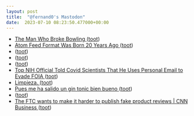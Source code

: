 ```yaml
---
layout: post
title:  "@fernand0's Mastodon"
date:  2023-07-10 08:23:50.477000+00:00
---
```

*  [The Man Who Broke Bowling ](https://www.gq.com/story/jason-belmonte-bowling-profil) ([toot](https://mastodon.social/@fernand0/110688824883802708))
*  [Atom Feed Format Was Born 20 Years Ago ](https://www.rssboard.org/news/213/atom-feed-format-born-20-years-ag) ([toot](https://mastodon.social/@fernand0/110688597325605852))
*  [ ](https://mastodon.social/users/fernand0/statuses/110688137159211556/activity) ([toot](https://mastodon.social/users/fernand0/statuses/110688137159211556/activity))
*  [ ](https://mastodon.social/users/fernand0/statuses/110688112241539593/activity) ([toot](https://mastodon.social/users/fernand0/statuses/110688112241539593/activity))
*  [ ](https://mastodon.cloud/@torresburriel) ([toot](https://mastodon.social/@fernand0/110685546598643402))
*  [Top NIH Official Told Covid Scientists That He Uses Personal Email to Evade FOIA ](https://theintercept.com/2023/06/29/covid-nih-personal-email-foia) ([toot](https://mastodon.social/@fernand0/110685290147734571))
*  [Limpieza. ](https://avecesunafoto.wordpress.com/2023/07/09/limpieza-2) ([toot](https://mastodon.social/@fernand0/110685245643490435))
*  [Pues me ha salido un gin tonic bien bueno ](https://mastodon.social/@fernand0/110685107904903484) ([toot](https://mastodon.social/@fernand0/110685107904903484))
*  [ ](https://mastodon.cloud/@torresburriel) ([toot](https://mastodon.social/@fernand0/110685062549407240))
*  [The FTC wants to make it harder to publish fake product reviews \| CNN Business  ](https://edition.cnn.com/2023/07/01/business/ftc-fake-review-rule-amazon/index.html) ([toot](https://mastodon.social/@fernand0/110685015662848431))

